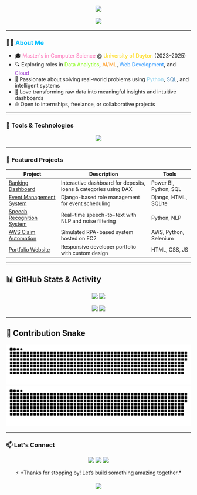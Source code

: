 <p align="center">
  <img src="https://capsule-render.vercel.app/api?type=waving&color=0D1117&height=250&section=header&text=Hi%20I'm%20Rabbani%20Shaik&fontSize=40&fontColor=ffffff"/>
</p>

<p align="center">
  <img src="https://readme-typing-svg.herokuapp.com?font=Fira+Code&duration=2000&pause=1000&center=true&vCenter=true&width=435&lines=Aspiring+Data+Analyst+%7C+AI+%7C+Web+Dev+%7C+Cloud;Driven+by+data+and+code+to+build+impactful+solutions"/>
</p>

---

### 👨‍💻 <span style="color:#00BFFF">About Me</span>

- 🎓 <span style="color:#FF69B4">Master's in Computer Science</span> @ <span style="color:#FFD700">University of Dayton</span> (2023–2025)
- 🔍 Exploring roles in <span style="color:#7CFC00">Data Analytics</span>, <span style="color:#FF8C00">AI/ML</span>, <span style="color:#1E90FF">Web Development</span>, and <span style="color:#9932CC">Cloud</span>
- 🚀 Passionate about solving real-world problems using <span style="color:#87CEEB">Python</span>, <span style="color:#4682B4">SQL</span>, and intelligent systems
- 🧠 Love transforming raw data into meaningful insights and intuitive dashboards
- 🌐 Open to internships, freelance, or collaborative projects

---

### 🔧 Tools & Technologies

<p align="center">
  <img src="https://skillicons.dev/icons?i=python,java,js,html,css,r,react,django,spring,tailwind,bootstrap,git,github,mysql,postgresql,mongodb,aws,azure,vscode,pycharm,figma,linux" />
</p>

---

### 🚀 Featured Projects

| Project | Description | Tools |
|--------|-------------|-------|
| [Banking Dashboard](#) | Interactive dashboard for deposits, loans & categories using DAX | Power BI, Python, SQL |
| [Event Management System](#) | Django-based role management for event scheduling | Django, HTML, SQLite |
| [Speech Recognition System](#) | Real-time speech-to-text with NLP and noise filtering | Python, NLP |
| [AWS Claim Automation](#) | Simulated RPA-based system hosted on EC2 | AWS, Python, Selenium |
| [Portfolio Website](#) | Responsive developer portfolio with custom design | HTML, CSS, JS |

---

## 📊 GitHub Stats & Activity

<p align="center">
  <img src="https://github-readme-stats.vercel.app/api?username=rabbanishaik26&theme=react&show_icons=true&hide_border=true&count_private=true" width="45%" />
  <img src="https://github-readme-streak-stats.herokuapp.com/?user=rabbanishaik26&theme=react&hide_border=true" width="45%" />
</p>

<p align="center">
  <img src="https://github-readme-stats.vercel.app/api/top-langs/?username=rabbanishaik26&layout=compact&theme=react&hide_border=true" width="45%" />
  <img src="https://github-readme-activity-graph.cyclic.app/graph?username=rabbanishaik26&theme=react-dark&hide_border=true&area=true" width="90%" />
</p>

---

## 🐍 Contribution Snake

<p align="center">
  <img src="https://raw.githubusercontent.com/rabbanishaik26/rabbanishaik26/output/github-contribution-grid-snake.svg#gh-light-mode-only" />
  <img src="https://raw.githubusercontent.com/rabbanishaik26/rabbanishaik26/output/github-contribution-grid-snake-dark.svg#gh-dark-mode-only" />
</p>

---

### 📫 Let's Connect

<p align="center">
  <a href="mailto:rabbanishaik.sb@gmail.com"><img src="https://img.shields.io/badge/-Gmail-D14836?style=for-the-badge&logo=gmail&logoColor=white"/></a>
  <a href="https://www.linkedin.com/in/rabbani-shaik-887516207/"><img src="https://img.shields.io/badge/-LinkedIn-blue?style=for-the-badge&logo=linkedin&logoColor=white"/></a>
  <a href="https://github.com/rabbanishaik26"><img src="https://img.shields.io/badge/-GitHub-181717?style=for-the-badge&logo=github&logoColor=white"/></a>
</p>

<p align="center">
  ⚡ *Thanks for stopping by! Let’s build something amazing together.*
</p>

<p align="center">
  <img src="https://capsule-render.vercel.app/api?type=waving&color=0D1117&height=100&section=footer"/>
</p>
